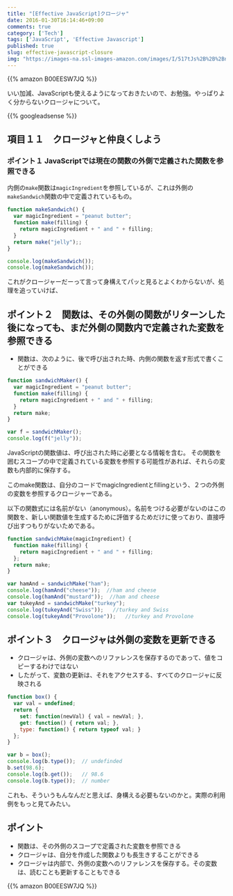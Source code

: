 ```yaml
---
title: "[Effective JavaScript]クロージャ"
date: 2016-01-30T16:14:46+09:00
comments: true
category: ['Tech']
tags: ['JavaScript', 'Effective Javascript']
published: true
slug: effective-javascript-closure
img: "https://images-na.ssl-images-amazon.com/images/I/517tJs%2B%2B%2BnL._SL160_.jpg"
---
```


{{% amazon B00EESW7JQ %}}

いい加減、JavaScriptも使えるようになっておきたいので、お勉強。やっぱりよく分からないクロージャについて。

{{% googleadsense %}}

## 項目１１　クロージャと仲良くしよう

### ポイント１ JavaScriptでは現在の関数の外側で定義された関数を参照できる

内側の`make`関数は`magicIngredient`を参照しているが、これは外側の`makeSandwich`関数の中で定義されているもの。

```javascript
function makeSandwich() {
  var magicIngredient = "peanut butter";
  function make(filling) {
    return magicIngredient + " and " + filling;
  }
  return make("jelly");;
}

console.log(makeSandwich());
console.log(makeSandwich());
```

これがクロージャーだーって言って身構えてパッと見るとよくわからないが、処理を追っていけば、


## ポイント２　関数は、その外側の関数がリターンした後になっても、まだ外側の関数内で定義された変数を参照できる

- 関数は、次のように、後で呼び出された時、内側の関数を返す形式で書くことができる

```javascript
function sandwichMaker() {
  var magicIngredient = "peanut butter";
  function make(filling) {
    return magicIngredient + " and " + filling;
  }
  return make;
}

var f = sandwichMaker();
console.log(f("jelly"));
```

JavaScriptの関数値は、呼び出された時に必要となる情報を含む。
その関数を囲むスコープの中で定義されている変数を参照する可能性があれば、それらの変数も内部的に保存する。

このmake関数は、自分のコードでmagicIngredientとfillingという、２つの外側の変数を参照するクロージャーである。



以下の関数式には名前がない（anonymous）。名前をつける必要がないのはこの関数を、新しい関数値を生成するために評価するためだけに使っており、直接呼び出すつもりがないためである。

```javascript
function sandwichMake(magicIngredient) {
  function make(filling) {
    return magicIngredient + " and " + filling;
  };
  return make;
}

var hamAnd = sandwichMake("ham");
console.log(hamAnd("cheese"));  //ham and cheese
console.log(hamAnd("mustard"));  //ham and cheese
var tukeyAnd = sandwichMake("turkey");
console.log(tukeyAnd("Swiss"));   //turkey and Swiss
console.log(tukeyAnd("Provolone"));   //turkey and Provolone
```




## ポイント３　クロージャは外側の変数を更新できる

- クロージャは、外側の変数へのリファレンスを保存するのであって、値をコピーするわけではない
- したがって、変数の更新は、それをアクセスする、すべてのクロージャに反映される

```javascript
function box() {
  var val = undefined;
  return {
    set: function(newVal) { val = newVal; },
    get: function() { return val; },
    type: function() { return typeof val; }
  };
}

var b = box();
console.log(b.type());  // undefinded
b.set(98.6);
console.log(b.get());   // 98.6
console.log(b.type());  // number
```

これも、そういうもんなんだと思えば、身構える必要もないのかと。実際の利用例をもっと見てみたい。


## ポイント

- 関数は、その外側のスコープで定義された変数を参照できる
- クロージャは、自分を作成した関数よりも長生きすることができる
- クロージャは内部で、外側の変数へのリファレンスを保存する。その変数は、読むことも更新することもできる


{{% amazon B00EESW7JQ %}}
